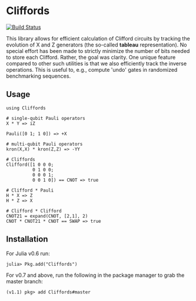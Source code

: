 # Cliffords

[![Build Status](https://travis-ci.org/BBN-Q/Cliffords.jl.svg?branch=master)](https://travis-ci.org/BBN-Q/Cliffords.jl)

This library allows for efficient calculation of Clifford circuits by tracking the evolution of X and Z generators (the so-called **tableau** representation). No special effort has been made to strictly minimize the number of bits needed to store each Clifford. Rather, the goal was clarity. One unique feature compared to other such utilities is that we also efficiently track the inverse operations. This is useful to, e.g., compute 'undo' gates in randomized benchmarking sequences.

## Usage

```
using Cliffords

# single-qubit Pauli operators
X * Y => iZ

Pauli([0 1; 1 0]) => +X

# multi-qubit Pauli operators
kron(X,X) * kron(Z,Z) => -YY

# Cliffords
Clifford([1 0 0 0;
          0 1 0 0;
          0 0 0 1;
          0 0 1 0]) == CNOT => true

# Clifford * Pauli
H * X => Z
H * Z => X

# Clifford * Clifford
CNOT21 = expand(CNOT, [2,1], 2)
CNOT * CNOT21 * CNOT == SWAP => true
```

## Installation 
For Julia v0.6 run:

```julia> Pkg.add("Cliffords")```

For v0.7 and above, run the following in the package manager to grab the master branch:

```(v1.1) pkg> add Cliffords#master```
